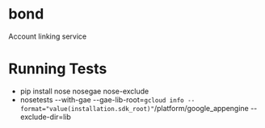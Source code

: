 # bond
Account linking service

# Running Tests
* pip install nose nosegae nose-exclude
* nosetests --with-gae --gae-lib-root=`gcloud info --format="value(installation.sdk_root)"`/platform/google_appengine --exclude-dir=lib
